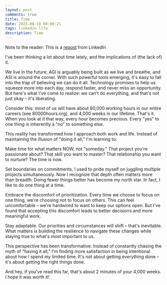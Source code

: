 ```yaml
---
layout: post
comments: true
title: Time
date: 2025-06-18 08:00:21
tags: linkedin life
description: Time
---
```


Note to the reader: This is a [repost](https://www.linkedin.com/posts/yewjinlim_ive-been-thinking-a-lot-about-time-lately-activity-7286567638808375296-0u6L?utm_source=share&utm_medium=member_desktop&rcm=ACoAAAD4xmMBhqAf0RkmEot2NJkJA3gvq31H7Os) from LinkedIn

I've been thinking a lot about time lately, and the implications of (the lack of) it.

We live in the future; AGI is arguably being built as we live and breathe, and ASI is around the corner. With such powerful tools emerging, it's easy to fall into the trap of believing we can do it all. Technology promises to help us squeeze more into each day, respond faster, and never miss an opportunity. But here's what I've come to realize: we can't do everything, and that's not just okay – it's liberating.

Consider this: most of us will have about 80,000 working hours in our entire careers (see 80000hours.org), and 4,000 weeks in our lifetime. That's it. When you look at it that way, every hour becomes precious. Every "yes" to one thing is inherently a "no" to something else.

This reality has transformed how I approach both work and life. Instead of maintaining the illusion of "doing it all," I'm learning to:

Make time for what matters NOW, not "someday." That project you're passionate about? That skill you want to master? That relationship you want to nurture? The time is now.

Set boundaries on commitments. I used to pride myself on juggling multiple projects simultaneously. Now I recognize that depth often matters more than breadth. Doing fewer things better has become my north star. In fact, I like to do one thing at a time.

Embrace the discomfort of prioritization. Every time we choose to focus on one thing, we're choosing not to focus on others. This can feel uncomfortable – we're hardwired to want to keep our options open. But I've found that accepting this discomfort leads to better decisions and more meaningful work.

Stay adaptable. Our priorities and circumstances will shift – that's inevitable. What matters is building the resilience to navigate these changes while staying true to what's most important to us.

This perspective has been transformative. Instead of constantly chasing the myth of "having it all," I'm finding more satisfaction in being intentional about how I spend my limited time. It's not about getting everything done – it's about getting the right things done.

And hey, if you've read this far, that's about 2 minutes of your 4,000 weeks. I hope it was worth it!
